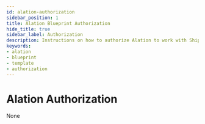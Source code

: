 ```yaml
---
id: alation-authorization
sidebar_position: 1
title: Alation Blueprint Authorization
hide_title: true
sidebar_label: Authorization
description: Instructions on how to authorize Alation to work with Shipyard's low-code Alation templates.
keywords:
- alation
- blueprint
- template
- authorization
---
```


# Alation Authorization
None

